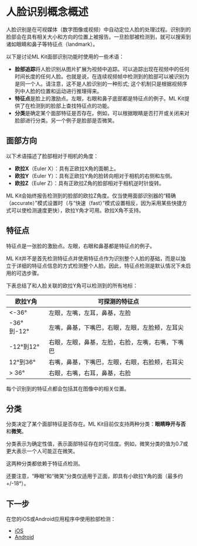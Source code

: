 # 人脸识别概念概述

人脸识别是在可视媒体（数字图像或视频）中自动定位人脸的处理过程。识别到的脸部会在具有相关大小和方向的位置上被报告。一旦脸部被检测到，就可以搜索到诸如眼睛和鼻子等特征点（landmark）。

以下是讨论ML Kit面部识别功能时使用的一些术语：

- **脸部追踪**将人脸识别从图片扩展为视频中追踪。可以追踪出现在视频中的任何时间长度的任何人脸。也就是说，在连续视频帧中检测到的脸部可以被识别为是同一个人。请注意，这不是人脸识别的一种形式; 这个机制只是根据视频序列中人脸的位置和运动进行推理得来。
- **特征点**是脸上的激励点。左眼，右眼和鼻子底部都是特征点的例子。ML Kit提供了在检测到的脸部上查找特征点的功能。
- **分类**是确定某个面部特征是否存在。例如，可以根据眼睛是否打开或关闭来对脸部进行分类。另一个例子是脸部是否微笑。



## 面部方向

以下术语描述了脸部相对于相机的角度：

- **欧拉X**（Euler X）：具有正欧拉X角的面朝上。
- **欧拉Y**（Euler Y）：具有正欧拉Y角的脸转向相对于相机的右侧和左侧。
- **欧拉Z**（Euler Z）：具有正欧拉Z角的脸部相对于相机逆时针旋转。

ML Kit会始终报告检测到的脸部的欧拉Z角度。仅当使用面部识别器的“精确（accurate）”模式设置时（与“快速（fast）”模式设置相反，因为采用某些快捷方式可以使检测速度更快），欧拉Y角才可用。欧拉X角不支持。



## 特征点

特征点是一张脸的激励点。左眼，右眼和鼻基都是特征点的例子。

ML Kit并不是首先检测特征点并使用特征点作为识别整个人脸的基础，而是以独立于详细的特征点信息的方式检测整个人脸。因此，特征点检测是默认情况下未启用的可选步骤。

下表总结了和人脸关联的欧拉Y角可以检测到的所有地标：

| 欧拉Y角    | 可探测的特征点                                   |
| ---------- | ------------------------------------------------ |
| <-36°      | 左眼，左嘴，左耳，鼻基，左脸                     |
| -36°到-12° | 左嘴，鼻基，下嘴巴，右眼，左眼，左脸颊，左耳尖   |
| -12°到12°  | 右眼，左眼，鼻基，左脸，右脸，左嘴，右嘴，下嘴巴 |
| 12°到36°   | 右嘴，鼻基，下嘴巴，左眼，右眼，右脸颊，右耳尖   |
| > 36°      | 右眼，右嘴，右耳，鼻基，右脸                     |

每个识别到的特征点都会包括其在图像中的相关位置。 

## 分类

分类决定了某个面部特征是否存在。ML Kit目前仅支持两种分类：**眼睛睁开与否**和**微笑**。

分类表示为确定性值，表示面部特征存在的可信度。例如，微笑分类的值为0.7或更大表示一个人可能正在微笑。

这两种分类都依赖于特征点检测。

还要注意，“睁眼”和“微笑”分类仅适用于正面，即具有小欧拉Y角的面（最多约+/-18°）。

## 下一步

在您的iOS或Android应用程序中使用脸部检测：

- [iOS](https://github.com/Quorafind/MLkit-CN/blob/master/Detect%20faces/Detect%20Faces%20with%20ML%20Kit%20on%20iOS.md)
- [Android](https://github.com/Quorafind/MLkit-CN/blob/master/Detect%20faces/Detect%20Faces%20with%20ML%20Kit%20on%20Android.md)



